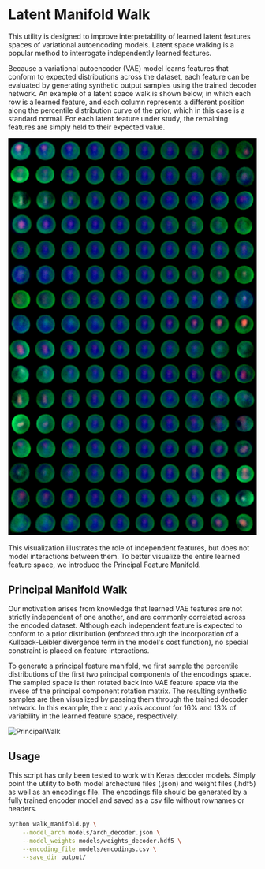 # Latent Manifold Walk

This utility is designed to improve interpretability of learned latent features spaces of variational autoencoding models.
Latent space walking is a popular method to interrogate independently learned features. 

Because a variational autoencoder (VAE) model learns features that conform to expected distributions across the dataset, each feature can be evaluated by generating synthetic output samples using the trained decoder network.
An example of a latent space walk is shown below, in which each row is a learned feature, and each column represents a different position along the percentile distribution curve of the prior, which in this case is a standard normal.
For each latent feature under study, the remaining features are simply held to their expected value.

![LatentWalk](walk_global.png)<!-- .element height="50%" width="50%" -->

This visualization illustrates the role of independent features, but does not model interactions between them.
To better visualize the entire learned feature space, we introduce the Principal Feature Manifold.


## Principal Manifold Walk

Our motivation arises from knowledge that learned VAE features are not strictly independent of one another, and are commonly correlated across the encoded dataset.
Although each independent feature is expected to conform to a prior distribution (enforced through the incorporation of a Kullback-Leibler divergence term in the model's cost function), no special constraint is placed on feature interactions.

To generate a principal feature manifold, we first sample the percentile distributions of the first two principal components of the encodings space.
The sampled space is then rotated back into VAE feature space via the invese of the principal component rotation matrix. 
The resulting synthetic samples are then visualized by passing them through the trained decoder network.
In this example, the x and y axis account for 16% and 13% of variability in the learned feature space, respectively.

![PrincipalWalk](walk_principal.png)<!-- .element height="50%" width="50%" -->

## Usage

This script has only been tested to work with Keras decoder models. 
Simply point the utility to both model archecture files (.json) and weight files (.hdf5) as well as an encodings file.
The encodings file should be generated by a fully trained encoder model and saved as a csv file without rownames or headers.

```bash
python walk_manifold.py \
    --model_arch models/arch_decoder.json \
    --model_weights models/weights_decoder.hdf5 \
    --encoding_file models/encodings.csv \
    --save_dir output/
```


